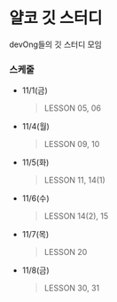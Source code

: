 # 얄코 깃 스터디
devOng들의 깃 스터디 모임

### 스케줄 

- 11/1(금)
   > LESSON 05, 06
- 11/4(월)
   > LESSON 09, 10
- 11/5(화)
   > LESSON 11, 14(1)
- 11/6(수)
   > LESSON 14(2), 15
- 11/7(목)
   > LESSON 20
- 11/8(금)
   > LESSON 30, 31
